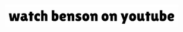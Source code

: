 ![watch benson on youtube](https://raw.githubusercontent.com/watchbenson/watchbenson/master/watchbenson.png)

<!--i need more power-->
<!--i can't escape-->
